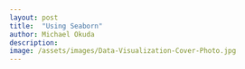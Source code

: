 ```yaml
---
layout: post
title:  "Using Seaborn"
author: Michael Okuda
description: 
image: /assets/images/Data-Visualization-Cover-Photo.jpg
---
```


